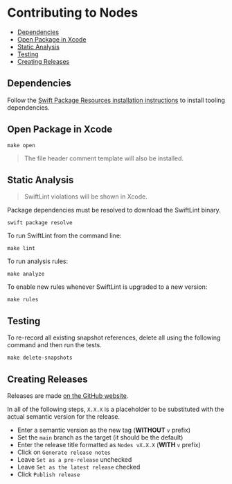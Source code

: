 # Contributing to Nodes

- [Dependencies](#dependencies)
- [Open Package in Xcode](#open-package-in-xcode)
- [Static Analysis](#static-analysis)
- [Testing](#testing)
- [Creating Releases](#creating-releases)

## Dependencies

Follow the [Swift Package Resources installation instructions](https://github.com/TinderApp/Swift-Package-Resources) to install tooling dependencies.

## Open Package in Xcode

```
make open
```

> The file header comment template will also be installed.

## Static Analysis

> SwiftLint violations will be shown in Xcode.

Package dependencies must be resolved to download the SwiftLint binary.

```
swift package resolve
```

To run SwiftLint from the command line:

```
make lint
```

To run analysis rules:

```
make analyze
```

To enable new rules whenever SwiftLint is upgraded to a new version:

```
make rules
```

## Testing

To re-record all existing snapshot references, delete all using the following command and then run the tests.

```
make delete-snapshots
```

## Creating Releases

Releases are made [on the GitHub website](https://github.com/TinderApp/Nodes/releases/new).

In all of the following steps, `X.X.X` is a placeholder to be substituted with the actual semantic version for the release.

- Enter a semantic version as the new tag (__WITHOUT__ `v` prefix)
- Set the `main` branch as the target (it should be the default)
- Enter the release title formatted as `Nodes vX.X.X` (__WITH__ `v` prefix)
- Click on `Generate release notes`
- Leave `Set as a pre-release` unchecked
- Leave `Set as the latest release` checked
- Click `Publish release`
